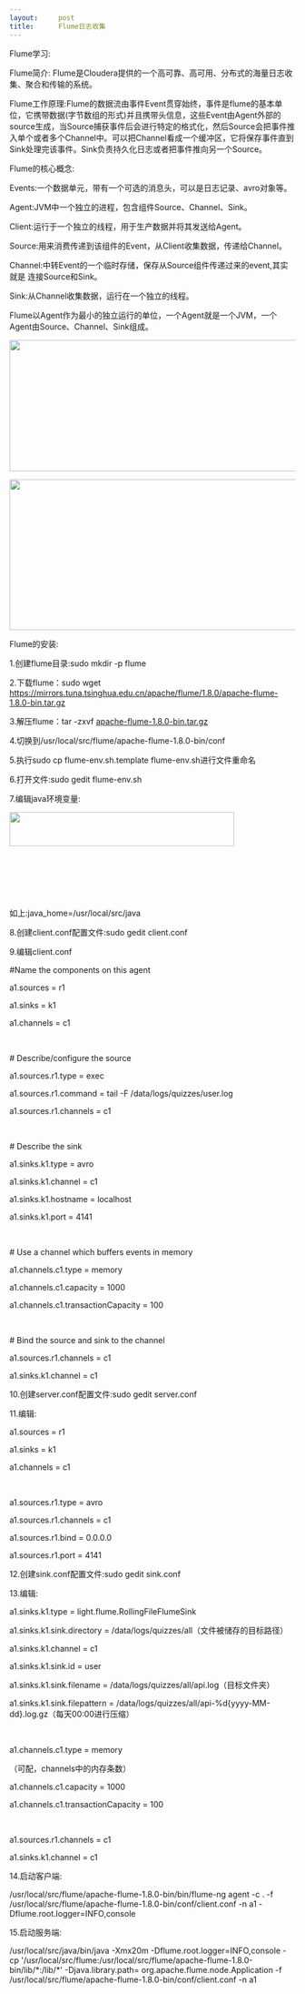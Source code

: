 ```yaml
---
layout:     post
title:      Flume日志收集
---
```

<div id="article_content" class="article_content clearfix csdn-tracking-statistics" data-pid="blog" data-mod="popu_307" data-dsm="post">
								            <link rel="stylesheet" href="https://csdnimg.cn/release/phoenix/template/css/ck_htmledit_views-f76675cdea.css">
						<div class="htmledit_views" id="content_views">
                <p>Flume学习:</p>

<p>Flume简介: Flume是Cloudera提供的一个高可靠、高可用、分布式的海量日志收集、聚合和传输的系统。</p>

<p>Flume工作原理:Flume的数据流由事件Event贯穿始终，事件是flume的基本单位，它携带数据(字节数组的形式)并且携带头信息，这些Event由Agent外部的source生成，当Source捕获事件后会进行特定的格式化，然后Source会把事件推入单个或者多个Channel中。可以把Channel看成一个缓冲区，它将保存事件直到Sink处理完该事件。Sink负责持久化日志或者把事件推向另一个Source。</p>

<p>Flume的核心概念:</p>

<p>Events:一个数据单元，带有一个可选的消息头，可以是日志记录、avro对象等。</p>

<p>Agent:JVM中一个独立的进程，包含组件Source、Channel、Sink。</p>

<p>Client:运行于一个独立的线程，用于生产数据并将其发送给Agent。</p>

<p>Source:用来消费传递到该组件的Event，从Client收集数据，传递给Channel。</p>

<p>Channel:中转Event的一个临时存储，保存从Source组件传递过来的event,其实就是 连接Source和Sink。</p>

<p>Sink:从Channel收集数据，运行在一个独立的线程。</p>

<p>Flume以Agent作为最小的独立运行的单位，一个Agent就是一个JVM，一个Agent由Source、Channel、Sink组成。</p>

<p><img alt="" class="has" height="231" src="https://img-blog.csdn.net/20180903111816465?watermark/2/text/aHR0cHM6Ly9ibG9nLmNzZG4ubmV0L3h1YW5saWFuZ19jcHk=/font/5a6L5L2T/fontsize/400/fill/I0JBQkFCMA==/dissolve/70" width="544"></p>

<p><img alt="" class="has" height="265" src="https://img-blog.csdn.net/20180903111816544?watermark/2/text/aHR0cHM6Ly9ibG9nLmNzZG4ubmV0L3h1YW5saWFuZ19jcHk=/font/5a6L5L2T/fontsize/400/fill/I0JBQkFCMA==/dissolve/70" width="802"></p>

<p>Flume的安装:</p>

<p>1.创建flume目录:sudo mkdir -p flume</p>

<p><a name="url"></a>2.下载flume：sudo wget <a href="https://mirrors.tuna.tsinghua.edu.cn/apache/flume/1.8.0/apache-flume-1.8.0-bin.tar.gz" rel="nofollow">https://mirrors.tuna.tsinghua.edu.cn/apache/flume/1.8.0/</a><a href="https://mirrors.tuna.tsinghua.edu.cn/apache/flume/1.8.0/apache-flume-1.8.0-bin.tar.gz" rel="nofollow">apache-flume-1.8.0-bin.tar.gz</a></p>

<p>3.解压flume：tar -zxvf <a href="https://mirrors.tuna.tsinghua.edu.cn/apache/flume/1.8.0/apache-flume-1.8.0-bin.tar.gz" rel="nofollow">apache-flume-1.8.0-bin.tar.gz</a></p>

<p>4.切换到/usr/local/src/flume/apache-flume-1.8.0-bin/conf</p>

<p>5.执行sudo cp flume-env.sh.template flume-env.sh进行文件重命名</p>

<p>6.打开文件:sudo gedit flume-env.sh</p>

<p>7.编辑java环境变量:</p>

<p><img alt="" class="has" height="60" src="https://img-blog.csdn.net/20180903111816482?watermark/2/text/aHR0cHM6Ly9ibG9nLmNzZG4ubmV0L3h1YW5saWFuZ19jcHk=/font/5a6L5L2T/fontsize/400/fill/I0JBQkFCMA==/dissolve/70" width="396"></p>

<p> </p>

<p> </p>

<p> </p>

<p>如上:java_home=/usr/local/src/java</p>

<p>8.创建client.conf配置文件:sudo gedit client.conf</p>

<p>9.编辑client.conf</p>

<p>#Name the components on this agent</p>

<p>a1.sources = r1</p>

<p>a1.sinks = k1</p>

<p>a1.channels = c1</p>

<p> </p>

<p># Describe/configure the source</p>

<p>a1.sources.r1.type = exec</p>

<p>a1.sources.r1.command = tail -F /data/logs/quizzes/user.log</p>

<p>a1.sources.r1.channels = c1</p>

<p> </p>

<p># Describe the sink</p>

<p>a1.sinks.k1.type = avro</p>

<p>a1.sinks.k1.channel = c1</p>

<p>a1.sinks.k1.hostname = localhost</p>

<p>a1.sinks.k1.port = 4141</p>

<p> </p>

<p># Use a channel which buffers events in memory</p>

<p>a1.channels.c1.type = memory</p>

<p>a1.channels.c1.capacity = 1000</p>

<p>a1.channels.c1.transactionCapacity = 100</p>

<p> </p>

<p># Bind the source and sink to the channel</p>

<p>a1.sources.r1.channels = c1</p>

<p>a1.sinks.k1.channel = c1</p>

<p>10.创建server.conf配置文件:sudo gedit server.conf</p>

<p>11.编辑:</p>

<p>a1.sources = r1</p>

<p>a1.sinks = k1</p>

<p>a1.channels = c1</p>

<p> </p>

<p>a1.sources.r1.type = avro</p>

<p>a1.sources.r1.channels = c1</p>

<p>a1.sources.r1.bind = 0.0.0.0</p>

<p>a1.sources.r1.port = 4141</p>

<p>12.创建sink.conf配置文件:sudo gedit sink.conf</p>

<p>13.编辑:</p>

<p>a1.sinks.k1.type = light.flume.RollingFileFlumeSink</p>

<p>a1.sinks.k1.sink.directory = /data/logs/quizzes/all（文件被储存的目标路径）</p>

<p>a1.sinks.k1.channel = c1</p>

<p>a1.sinks.k1.sink.id = user</p>

<p>a1.sinks.k1.sink.filename = /data/logs/quizzes/all/api.log（目标文件夹）</p>

<p>a1.sinks.k1.sink.filepattern = /data/logs/quizzes/all/api-%d{yyyy-MM-dd}.log.gz（每天00:00进行压缩）</p>

<p> </p>

<p>a1.channels.c1.type = memory</p>

<p>（可配，channels中的内存条数）</p>

<p>a1.channels.c1.capacity = 1000</p>

<p>a1.channels.c1.transactionCapacity = 100</p>

<p> </p>

<p>a1.sources.r1.channels = c1</p>

<p>a1.sinks.k1.channel = c1</p>

<p>14.启动客户端:</p>

<p>/usr/local/src/flume/apache-flume-1.8.0-bin/bin/flume-ng agent -c . -f /usr/local/src/flume/apache-flume-1.8.0-bin/conf/client.conf -n a1 -Dflume.root.logger=INFO,console</p>

<p>15.启动服务端:</p>

<p>/usr/local/src/java/bin/java -Xmx20m -Dflume.root.logger=INFO,console -cp '/usr/local/src/flume:/usr/local/src/flume/apache-flume-1.8.0-bin/lib/*:/lib/*' -Djava.library.path= org.apache.flume.node.Application -f /usr/local/src/flume/apache-flume-1.8.0-bin/conf/client.conf -n a1</p>            </div>
                </div>